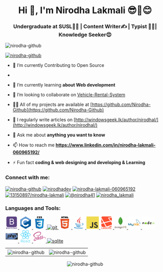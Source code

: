 <h1 align="center">Hi 👋, I'm Nirodha Lakmali 😎🥰😊</h1>
<h3 align="center">Undergraduate at SUSL👩‍🎓 | Content Writer✍ | Typist 👩‍💻| Knowledge Seeker😍</h3>

<p align="left"> <img src="https://komarev.com/ghpvc/?username=nirodha-github&label=Profile%20views&color=0e75b6&style=flat" alt="nirodha-github" /> </p>

<p align="left"> <a href="https://github.com/ryo-ma/github-profile-trophy"><img src="https://github-profile-trophy.vercel.app/?username=nirodha-github" alt="nirodha-github" /></a> </p>

<!-- - 🔭 I’m currently working on Open Source Contributing -->
- 🔭 I’m currently Contributing to Open Source
- 
- 🌱 I’m currently learning **about Web development**

- 👯 I’m looking to collaborate on [Vehicle-Rental-System](https://github.com/MEKSankalpa/Vehicle-Rental-System)

- 👨‍💻 All of my projects are available at [https://github.com/Nirodha-Github](https://github.com/Nirodha-Github)

- 📝 I regularly write articles on [http://windowsgeek.lk/author/nirodhal/](http://windowsgeek.lk/author/nirodhal/)

- 💬 Ask me about **anything you want to know**

- 📫 How to reach me **https://www.linkedin.com/in/nirodha-lakmali-060965192/**

- ⚡ Fun fact **coding & web designing and developing & Learning**


<!-- ### Blogs postsBLOG-POST-LIST:START -->
<!-- BLOG-POST-LIST:END -->

<h3 align="left">Connect with me:</h3>
<p align="left">
<a href="https://codepen.io/nirodha-github" target="blank"><img align="center" src="https://raw.githubusercontent.com/rahuldkjain/github-profile-readme-generator/master/src/images/icons/Social/codepen.svg" alt="nirodha-github" height="30" width="40" /></a>
<a href="https://dev.to/nirodhadev" target="blank"><img align="center" src="https://cdn.jsdelivr.net/npm/simple-icons@3.0.1/icons/dev-dot-to.svg" alt="nirodhadev" height="30" width="40" /></a>
<a href="https://linkedin.com/in/nirodha-lakmali-060965192" target="blank"><img align="center" src="https://raw.githubusercontent.com/rahuldkjain/github-profile-readme-generator/master/src/images/icons/Social/linked-in-alt.svg" alt="nirodha-lakmali-060965192" height="30" width="40" /></a>
<a href="https://stackoverflow.com/users/13150897/nirodha-lakmali" target="blank"><img align="center" src="https://raw.githubusercontent.com/rahuldkjain/github-profile-readme-generator/master/src/images/icons/Social/stack-overflow.svg" alt="13150897/nirodha-lakmali" height="30" width="40" /></a>
<a href="https://medium.com/@nirodha41" target="blank"><img align="center" src="https://raw.githubusercontent.com/rahuldkjain/github-profile-readme-generator/master/src/images/icons/Social/medium.svg" alt="@nirodha41" height="30" width="40" /></a>
<a href="https://www.hackerrank.com/nirodha_lakmali" target="blank"><img align="center" src="https://raw.githubusercontent.com/rahuldkjain/github-profile-readme-generator/master/src/images/icons/Social/hackerrank.svg" alt="nirodha_lakmali" height="30" width="40" /></a>
</p>

<h3 align="left">Languages and Tools:</h3>
<p align="left"> <a href="https://getbootstrap.com" target="_blank"> <img src="https://raw.githubusercontent.com/devicons/devicon/master/icons/bootstrap/bootstrap-plain-wordmark.svg" alt="bootstrap" width="40" height="40"/> </a> <a href="https://www.cprogramming.com/" target="_blank"> <img src="https://raw.githubusercontent.com/devicons/devicon/master/icons/c/c-original.svg" alt="c" width="40" height="40"/> </a> <a href="https://www.w3schools.com/css/" target="_blank"> <img src="https://raw.githubusercontent.com/devicons/devicon/master/icons/css3/css3-original-wordmark.svg" alt="css3" width="40" height="40"/> </a> <a href="https://git-scm.com/" target="_blank"> <img src="https://www.vectorlogo.zone/logos/git-scm/git-scm-icon.svg" alt="git" width="40" height="40"/> </a> <a href="https://www.w3.org/html/" target="_blank"> <img src="https://raw.githubusercontent.com/devicons/devicon/master/icons/html5/html5-original-wordmark.svg" alt="html5" width="40" height="40"/> </a> <a href="https://www.java.com" target="_blank"> <img src="https://raw.githubusercontent.com/devicons/devicon/master/icons/java/java-original.svg" alt="java" width="40" height="40"/> </a> <a href="https://developer.mozilla.org/en-US/docs/Web/JavaScript" target="_blank"> <img src="https://raw.githubusercontent.com/devicons/devicon/master/icons/javascript/javascript-original.svg" alt="javascript" width="40" height="40"/> </a> <a href="https://laravel.com/" target="_blank"> <img src="https://raw.githubusercontent.com/devicons/devicon/master/icons/laravel/laravel-plain-wordmark.svg" alt="laravel" width="40" height="40"/> </a> <a href="https://www.mongodb.com/" target="_blank"> <img src="https://raw.githubusercontent.com/devicons/devicon/master/icons/mongodb/mongodb-original-wordmark.svg" alt="mongodb" width="40" height="40"/> </a> <a href="https://www.mysql.com/" target="_blank"> <img src="https://raw.githubusercontent.com/devicons/devicon/master/icons/mysql/mysql-original-wordmark.svg" alt="mysql" width="40" height="40"/> </a> <a href="https://nodejs.org" target="_blank"> <img src="https://raw.githubusercontent.com/devicons/devicon/master/icons/nodejs/nodejs-original-wordmark.svg" alt="nodejs" width="40" height="40"/> </a> <a href="https://www.php.net" target="_blank"> <img src="https://raw.githubusercontent.com/devicons/devicon/master/icons/php/php-original.svg" alt="php" width="40" height="40"/> </a> <a href="https://reactjs.org/" target="_blank"> <img src="https://raw.githubusercontent.com/devicons/devicon/master/icons/react/react-original-wordmark.svg" alt="react" width="40" height="40"/> </a> <a href="https://sass-lang.com" target="_blank"> <img src="https://raw.githubusercontent.com/devicons/devicon/master/icons/sass/sass-original.svg" alt="sass" width="40" height="40"/> </a> <a href="https://www.sqlite.org/" target="_blank"> <img src="https://www.vectorlogo.zone/logos/sqlite/sqlite-icon.svg" alt="sqlite" width="40" height="40"/> </a> </p>

<table>
  <tr><td>
<img align="center" src="https://github-readme-stats.vercel.app/api/top-langs?username=nirodha-github&show_icons=true&locale=en&layout=compact" alt="nirodha-github" />
  </td>
    <td>
<img align="center" src="https://github-readme-stats.vercel.app/api?username=nirodha-github&show_icons=true&locale=en" alt="nirodha-github" />
    </td>
  </tr>
  </table>

<p align="center"><img align="center" src="https://github-readme-streak-stats.herokuapp.com/?user=nirodha-github&" alt="nirodha-github" /></p>
